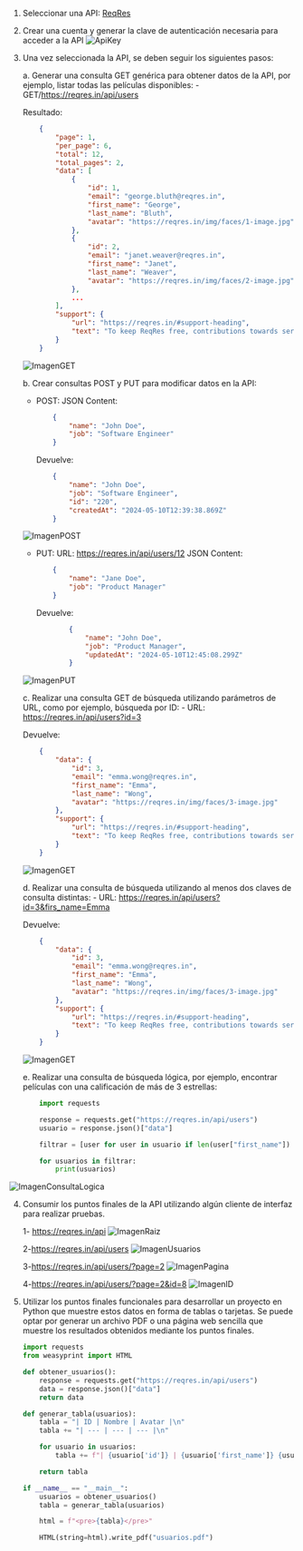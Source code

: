 1. Seleccionar una API: [ReqRes](https://reqres.in)
2. Crear una cuenta y generar la clave de autenticación necesaria para acceder a la API
    ![ApiKey](Fotos/Api-Key.png "Imagen de la ApiKey")

3. Una vez seleccionada la API, se deben seguir los siguientes pasos:

    a. Generar una consulta GET genérica para obtener datos de la API, por ejemplo, listar todas las películas disponibles: 
        - GET/https://reqres.in/api/users

    Resultado:
        
    ```json
        {
            "page": 1,
            "per_page": 6,
            "total": 12,
            "total_pages": 2,
            "data": [
                {
                    "id": 1,
                    "email": "george.bluth@reqres.in",
                    "first_name": "George",
                    "last_name": "Bluth",
                    "avatar": "https://reqres.in/img/faces/1-image.jpg"
                },
                {
                    "id": 2,
                    "email": "janet.weaver@reqres.in",
                    "first_name": "Janet",
                    "last_name": "Weaver",
                    "avatar": "https://reqres.in/img/faces/2-image.jpg"
                },
                ...
            ],
            "support": {
                "url": "https://reqres.in/#support-heading",
                "text": "To keep ReqRes free, contributions towards server costs are appreciated!"
            }
        }
    ```
    ![ImagenGET](Fotos/GET.png "Imagen del GET")


    b. Crear consultas POST y PUT para modificar datos en la API: 

    - POST: JSON Content:
        ```json
            {
                "name": "John Doe",
                "job": "Software Engineer"
            }
        ```
        
        Devuelve:
        
        ```json
            {
                "name": "John Doe",
                "job": "Software Engineer",
                "id": "220",
                "createdAt": "2024-05-10T12:39:38.869Z"
            }
        ```
    ![ImagenPOST](Fotos/POST.png "Imagen del POST")

    - PUT: URL: https://reqres.in/api/users/12 
        JSON Content:
            
        ```json
            {
                "name": "Jane Doe",
                "job": "Product Manager"
            }
        ```

        Devuelve:

        ```json
                {
                    "name": "John Doe",
                    "job": "Product Manager",
                    "updatedAt": "2024-05-10T12:45:08.299Z"
                }
        ```
    ![ImagenPUT](Fotos/PUT.png "Imagen del PUT")

    c. Realizar una consulta GET de búsqueda utilizando parámetros de URL, como por ejemplo, búsqueda por ID:
        - URL: https://reqres.in/api/users?id=3

    Devuelve:
        
    ```json
        {
            "data": {
                "id": 3,
                "email": "emma.wong@reqres.in",
                "first_name": "Emma",
                "last_name": "Wong",
                "avatar": "https://reqres.in/img/faces/3-image.jpg"
            },
            "support": {
                "url": "https://reqres.in/#support-heading",
                "text": "To keep ReqRes free, contributions towards server costs are appreciated!"
            }
        }
    ```
    ![ImagenGET](Fotos/GET-Parametros.png "Imagen del GET con Parametros")
    
    d. Realizar una consulta de búsqueda utilizando al menos dos claves de consulta distintas:
        - URL: https://reqres.in/api/users?id=3&firs_name=Emma

        
    Devuelve:
        
    ```json
        {
            "data": {
                "id": 3,
                "email": "emma.wong@reqres.in",
                "first_name": "Emma",
                "last_name": "Wong",
                "avatar": "https://reqres.in/img/faces/3-image.jpg"
            },
            "support": {
                "url": "https://reqres.in/#support-heading",
                "text": "To keep ReqRes free, contributions towards server costs are appreciated!"
            }
        }
    ```
    ![ImagenGET](Fotos/GET-DosClaves.png "Imagen del GET con Dos Claves")

    e. Realizar una consulta de búsqueda lógica, por ejemplo, encontrar películas con una calificación de más de 3 estrellas:
    
    ```python
        import requests

        response = requests.get("https://reqres.in/api/users")
        usuario = response.json()["data"]

        filtrar = [user for user in usuario if len(user["first_name"]) > 5]

        for usuarios in filtrar:
            print(usuarios)
    ```
![ImagenConsultaLogica](Fotos/BusquedaLogica.png "Imagen de la BusquedaLogica")

4. Consumir los puntos finales de la API utilizando algún cliente de interfaz para realizar pruebas.

    1- https://reqres.in/api
    ![ImagenRaiz](Fotos/Principio.png "Imagen del principio")

    2-https://reqres.in/api/users
    ![ImagenUsuarios](Fotos/User.png "Imagen de los usuarios")

    3-https://reqres.in/api/users/?page=2
    ![ImagenPagina](Fotos/Pagina.png "Imagen de la pagina 2")

    4-https://reqres.in/api/users/?page=2&id=8
    ![ImagenID](Fotos/ID.png "Imagen del ID 8")

5. Utilizar los puntos finales funcionales para desarrollar un proyecto en Python que muestre estos datos en forma de tablas o tarjetas. Se puede optar por generar un archivo PDF o una página web sencilla que muestre los resultados obtenidos mediante los puntos finales.

    ```python
    import requests
    from weasyprint import HTML

    def obtener_usuarios():
        response = requests.get("https://reqres.in/api/users")
        data = response.json()["data"]
        return data

    def generar_tabla(usuarios):
        tabla = "| ID | Nombre | Avatar |\n"
        tabla += "| --- | --- | --- |\n"

        for usuario in usuarios:
            tabla += f"| {usuario['id']} | {usuario['first_name']} {usuario['last_name']} | ![Avatar]({usuario['avatar']}) |\n"

        return tabla

    if __name__ == "__main__":
        usuarios = obtener_usuarios()
        tabla = generar_tabla(usuarios)

        html = f"<pre>{tabla}</pre>"

        HTML(string=html).write_pdf("usuarios.pdf")
    ```
